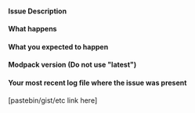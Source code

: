 #### Issue Description

#### What happens

#### What you expected to happen

#### Modpack version (Do not use "latest")

#### Your most recent log file where the issue was present

[pastebin/gist/etc link here]

